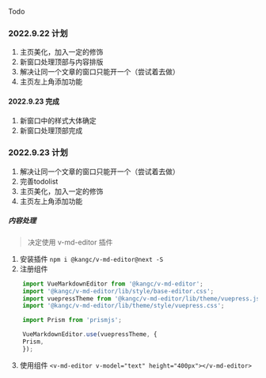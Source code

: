 Todo
### 2022.9.22 计划
1. 主页美化，加入一定的修饰
2. 新窗口处理顶部与内容排版
3. 解决让同一个文章的窗口只能开一个（尝试着去做）
4. 主页左上角添加功能

#### 2022.9.23 完成
1. 新窗口中的样式大体确定
2. 新窗口处理顶部完成

### 2022.9.23 计划
1. 解决让同一个文章的窗口只能开一个（尝试着去做）
2. 完善todolist
3. 主页美化，加入一定的修饰
4. 主页左上角添加功能

##### 内容处理
> 决定使用 v-md-editor 插件
1. 安装插件 `npm i @kangc/v-md-editor@next -S`
2. 注册组件
```js
    import VueMarkdownEditor from '@kangc/v-md-editor';
    import '@kangc/v-md-editor/lib/style/base-editor.css';
    import vuepressTheme from '@kangc/v-md-editor/lib/theme/vuepress.js';
    import '@kangc/v-md-editor/lib/theme/style/vuepress.css';

    import Prism from 'prismjs';

    VueMarkdownEditor.use(vuepressTheme, {
    Prism,
    });
```
3. 使用组件
`<v-md-editor v-model="text" height="400px"></v-md-editor>`